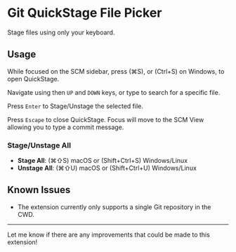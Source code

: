 # Git QuickStage File Picker

Stage files using only your keyboard.

## Usage

While focused on the SCM sidebar, press (⌘S), or (Ctrl+S) on Windows, to open QuickStage. 

Navigate using then `UP` and `DOWN` keys, or type to search for a specific file.

Press `Enter` to Stage/Unstage the selected file.

Press `Escape` to close QuickStage. Focus will move to the SCM View allowing you to type a commit message.

### Stage/Unstage All
- **Stage All**: (⌘⇧S) macOS or (Shift+Ctrl+S) Windows/Linux
- **Unstage All**: (⌘⇧U) macOS or (Shift+Ctrl+U) Windows/Linux

## Known Issues

- The extension currently only supports a single Git repository in the CWD.

---

Let me know if there are any improvements that could be made to this extension!
